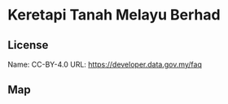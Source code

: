 # Keretapi Tanah Melayu Berhad

## License

Name: CC-BY-4.0
URL: https://developer.data.gov.my/faq

## Map

<WorldMap topic="public-transport/rtfs-rt/Keretapi_Tanah_Melayu_Berhad/vehicle_positions/#" />
